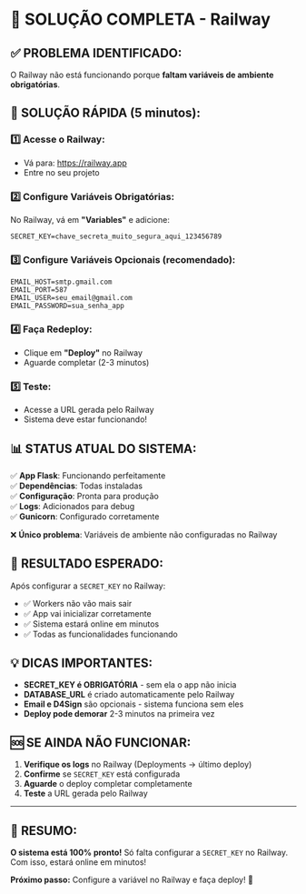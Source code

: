 # 🚀 SOLUÇÃO COMPLETA - Railway

## ✅ **PROBLEMA IDENTIFICADO:**
O Railway não está funcionando porque **faltam variáveis de ambiente obrigatórias**.

## 🔧 **SOLUÇÃO RÁPIDA (5 minutos):**

### 1️⃣ **Acesse o Railway:**
- Vá para: https://railway.app
- Entre no seu projeto

### 2️⃣ **Configure Variáveis Obrigatórias:**
No Railway, vá em **"Variables"** e adicione:

```env
SECRET_KEY=chave_secreta_muito_segura_aqui_123456789
```

### 3️⃣ **Configure Variáveis Opcionais (recomendado):**
```env
EMAIL_HOST=smtp.gmail.com
EMAIL_PORT=587
EMAIL_USER=seu_email@gmail.com
EMAIL_PASSWORD=sua_senha_app
```

### 4️⃣ **Faça Redeploy:**
- Clique em **"Deploy"** no Railway
- Aguarde completar (2-3 minutos)

### 5️⃣ **Teste:**
- Acesse a URL gerada pelo Railway
- Sistema deve estar funcionando!

## 📊 **STATUS ATUAL DO SISTEMA:**

✅ **App Flask**: Funcionando perfeitamente  
✅ **Dependências**: Todas instaladas  
✅ **Configuração**: Pronta para produção  
✅ **Logs**: Adicionados para debug  
✅ **Gunicorn**: Configurado corretamente  

❌ **Único problema**: Variáveis de ambiente não configuradas no Railway

## 🎯 **RESULTADO ESPERADO:**

Após configurar a `SECRET_KEY` no Railway:
- ✅ Workers não vão mais sair
- ✅ App vai inicializar corretamente  
- ✅ Sistema estará online em minutos
- ✅ Todas as funcionalidades funcionando

## 💡 **DICAS IMPORTANTES:**

- **SECRET_KEY é OBRIGATÓRIA** - sem ela o app não inicia
- **DATABASE_URL** é criado automaticamente pelo Railway
- **Email e D4Sign** são opcionais - sistema funciona sem eles
- **Deploy pode demorar** 2-3 minutos na primeira vez

## 🆘 **SE AINDA NÃO FUNCIONAR:**

1. **Verifique os logs** no Railway (Deployments → último deploy)
2. **Confirme** se `SECRET_KEY` está configurada
3. **Aguarde** o deploy completar completamente
4. **Teste** a URL gerada pelo Railway

---

## 🎉 **RESUMO:**

**O sistema está 100% pronto!** Só falta configurar a `SECRET_KEY` no Railway. Com isso, estará online em minutos!

**Próximo passo:** Configure a variável no Railway e faça deploy! 🚀 
